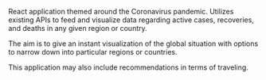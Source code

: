 React application themed around the Coronavirus pandemic. Utilizes existing APIs to feed and visualize data regarding active cases, recoveries, and deaths in any given region or country. 

The aim is to give an instant visualization of the global situation with options to narrow down into particular regions or countries. 

This application may also include recommendations in terms of traveling. 
